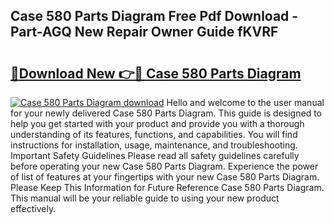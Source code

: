 ## Case 580 Parts Diagram Free Pdf Download - Part-AGQ New Repair Owner Guide fKVRF

# <h2><a href="http://dfndoc6.blite.top/?on=Case+580+Parts+Diagram">🔗Download New 👉🔴 Case 580 Parts Diagram</a></h2>

[![Case 580 Parts Diagram download](https://i.imgur.com/lujVjoI.png)](http://dfndoc6.blite.top/?on=Case+580+Parts+Diagram)
Hello and welcome to the user manual for your newly delivered Case 580 Parts Diagram. This guide is designed to help you get started with your product and provide you with a thorough understanding of its features, functions, and capabilities. You will find instructions for installation, usage, maintenance, and troubleshooting. Important Safety Guidelines Please read all safety guidelines carefully before operating your new Case 580 Parts Diagram. Experience the power of list of features at your fingertips with your new Case 580 Parts Diagram. Please Keep This Information for Future Reference Case 580 Parts Diagram. This manual will be your reliable guide to using your new product effectively.
